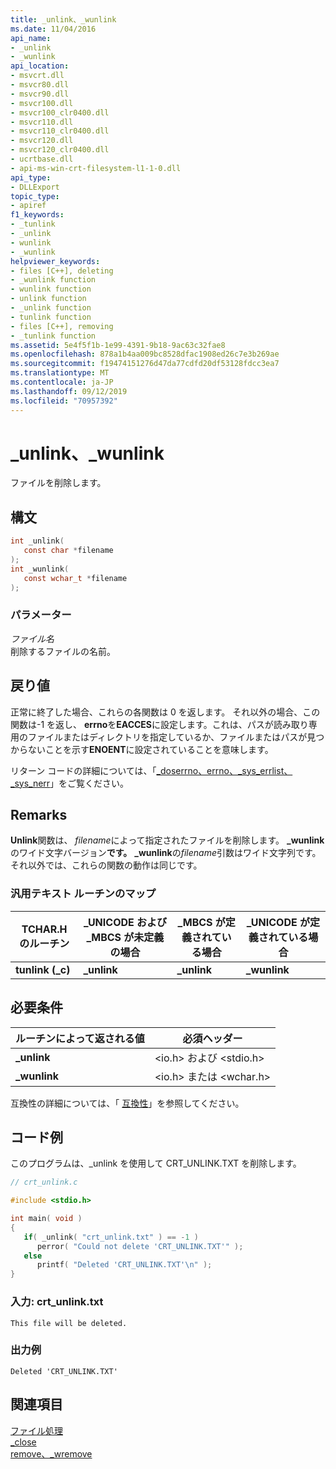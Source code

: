 ```yaml
---
title: _unlink、_wunlink
ms.date: 11/04/2016
api_name:
- _unlink
- _wunlink
api_location:
- msvcrt.dll
- msvcr80.dll
- msvcr90.dll
- msvcr100.dll
- msvcr100_clr0400.dll
- msvcr110.dll
- msvcr110_clr0400.dll
- msvcr120.dll
- msvcr120_clr0400.dll
- ucrtbase.dll
- api-ms-win-crt-filesystem-l1-1-0.dll
api_type:
- DLLExport
topic_type:
- apiref
f1_keywords:
- _tunlink
- _unlink
- wunlink
- _wunlink
helpviewer_keywords:
- files [C++], deleting
- _wunlink function
- wunlink function
- unlink function
- _unlink function
- tunlink function
- files [C++], removing
- _tunlink function
ms.assetid: 5e4f5f1b-1e99-4391-9b18-9ac63c32fae8
ms.openlocfilehash: 878a1b4aa009bc8528dfac1908ed26c7e3b269ae
ms.sourcegitcommit: f19474151276d47da77cdfd20df53128fdcc3ea7
ms.translationtype: MT
ms.contentlocale: ja-JP
ms.lasthandoff: 09/12/2019
ms.locfileid: "70957392"
---
```

# <a name="_unlink-_wunlink"></a>_unlink、_wunlink

ファイルを削除します。

## <a name="syntax"></a>構文

```C
int _unlink(
   const char *filename
);
int _wunlink(
   const wchar_t *filename
);
```

### <a name="parameters"></a>パラメーター

*ファイル名*<br/>
削除するファイルの名前。

## <a name="return-value"></a>戻り値

正常に終了した場合、これらの各関数は 0 を返します。 それ以外の場合、この関数は-1 を返し、 **errno**を**EACCES**に設定します。これは、パスが読み取り専用のファイルまたはディレクトリを指定しているか、ファイルまたはパスが見つからないことを示す**ENOENT**に設定されていることを意味します。

リターン コードの詳細については、「[_doserrno、errno、_sys_errlist、_sys_nerr](../../c-runtime-library/errno-doserrno-sys-errlist-and-sys-nerr.md)」をご覧ください。

## <a name="remarks"></a>Remarks

**Unlink**関数は、 *filename*によって指定されたファイルを削除します。 **_wunlink**のワイド文字バージョン**です。** **_wunlink**の*filename*引数はワイド文字列です。 それ以外では、これらの関数の動作は同じです。

### <a name="generic-text-routine-mappings"></a>汎用テキスト ルーチンのマップ

|TCHAR.H のルーチン|_UNICODE および _MBCS が未定義の場合|_MBCS が定義されている場合|_UNICODE が定義されている場合|
|---------------------|------------------------------------|--------------------|-----------------------|
|**tunlink (_c)**|**_unlink**|**_unlink**|**_wunlink**|

## <a name="requirements"></a>必要条件

|ルーチンによって返される値|必須ヘッダー|
|-------------|---------------------|
|**_unlink**|\<io.h> および \<stdio.h>|
|**_wunlink**|\<io.h> または \<wchar.h>|

互換性の詳細については、「 [互換性](../../c-runtime-library/compatibility.md)」を参照してください。

## <a name="code-example"></a>コード例

このプログラムは、_unlink を使用して CRT_UNLINK.TXT を削除します。

```C
// crt_unlink.c

#include <stdio.h>

int main( void )
{
   if( _unlink( "crt_unlink.txt" ) == -1 )
      perror( "Could not delete 'CRT_UNLINK.TXT'" );
   else
      printf( "Deleted 'CRT_UNLINK.TXT'\n" );
}
```

### <a name="input-crt_unlinktxt"></a>入力: crt_unlink.txt

```Input
This file will be deleted.
```

### <a name="sample-output"></a>出力例

```Output
Deleted 'CRT_UNLINK.TXT'
```

## <a name="see-also"></a>関連項目

[ファイル処理](../../c-runtime-library/file-handling.md)<br/>
[_close](close.md)<br/>
[remove、_wremove](remove-wremove.md)<br/>

